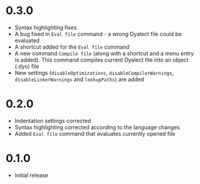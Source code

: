 # 0.3.0
* Syntax highlighting fixes
* A bug fixed in `Eval file` command - a wrong Dyalect file could be evaluated
* A shortcut added for the `Eval file` command
* A new command `Compile file` (along with a shortcut and a menu entry is added). This command compiles current Dyalect file into an object (.dyo) file
* New settings (`disableOptimizations`, `disableCompilerWarnings`, `disableLinkerWarnings` and `lookupPaths`) are added

# 0.2.0
* Indentation settings corrected
* Syntax highlighting corrected according to the language changes
* Added `Eval file` command that evaluates currently opened file

# 0.1.0
* Initial release